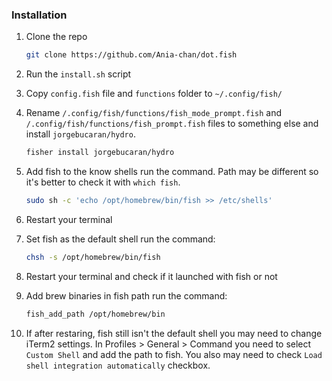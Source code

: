 ### Installation

1. Clone the repo
   ```sh
   git clone https://github.com/Ania-chan/dot.fish
   ```
2. Run the `install.sh` script

3. Copy `config.fish` file and `functions` folder to `~/.config/fish/`

4. Rename `/.config/fish/functions/fish_mode_prompt.fish` and `/.config/fish/functions/fish_prompt.fish` files to something else and install `jorgebucaran/hydro`.
   ```sh
   fisher install jorgebucaran/hydro
   ```
   
5. Add fish to the know shells run the command. Path may be different so it's better to check it with `which fish`.
   ```sh
   sudo sh -c 'echo /opt/homebrew/bin/fish >> /etc/shells'
   ```
   
6. Restart your terminal

7. Set fish as the default shell run the command:
   ```sh
   chsh -s /opt/homebrew/bin/fish
   ```

8. Restart your terminal and check if it launched with fish or not

9. Add brew binaries in fish path run the command:
   ```sh
   fish_add_path /opt/homebrew/bin
   ```

10. If after restaring, fish still isn't the default shell you may need to change iTerm2 settings. In Profiles > General > Command you need to select `Custom Shell` and add the path to fish. You also may need to check `Load shell integration automatically` checkbox.
